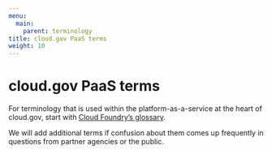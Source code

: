 ```yaml
---
menu:
  main:
    parent: terminology
title: cloud.gov PaaS terms
weight: 10
---
```


# cloud.gov PaaS terms
For terminology that is used within the platform-as-a-service at the heart of cloud.gov, start with [Cloud Foundry’s glossary](http://docs.cloudfoundry.org/concepts/glossary.html).

We will add additional terms if confusion about them comes up frequently in questions from partner agencies or the public.
